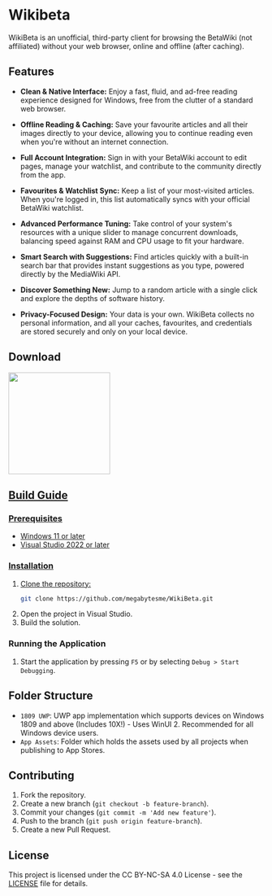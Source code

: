 # Wikibeta

WikiBeta is an unofficial, third-party client for browsing the BetaWiki (not affiliated) without your web browser, online and offline (after caching).

## Features

- **Clean & Native Interface:** Enjoy a fast, fluid, and ad-free reading experience designed for Windows, free from the clutter of a standard web browser.

- **Offline Reading & Caching:** Save your favourite articles and all their images directly to your device, allowing you to continue reading even when you're without an internet connection.

- **Full Account Integration:** Sign in with your BetaWiki account to edit pages, manage your watchlist, and contribute to the community directly from the app.

- **Favourites & Watchlist Sync:** Keep a list of your most-visited articles. When you're logged in, this list automatically syncs with your official BetaWiki watchlist.

- **Advanced Performance Tuning:** Take control of your system's resources with a unique slider to manage concurrent downloads, balancing speed against RAM and CPU usage to fit your hardware.

- **Smart Search with Suggestions:** Find articles quickly with a built-in search bar that provides instant suggestions as you type, powered directly by the MediaWiki API.

- **Discover Something New:** Jump to a random article with a single click and explore the depths of software history.

- **Privacy-Focused Design:** Your data is your own. WikiBeta collects no personal information, and all your caches, favourites, and credentials are stored securely and only on your local device.

## Download

<a href="https://apps.microsoft.com/detail/9N5V233G177B"><img src="https://get.microsoft.com/images/en-us%20dark.svg" width="200"/>

## Build Guide

### Prerequisites

- Windows 11 or later
- Visual Studio 2022 or later

### Installation

1. Clone the repository:
   ```sh
   git clone https://github.com/megabytesme/WikiBeta.git
   ```
2. Open the project in Visual Studio.
3. Build the solution.

### Running the Application

1. Start the application by pressing `F5` or by selecting `Debug > Start Debugging`.

## Folder Structure

- `1809 UWP`: UWP app implementation which supports devices on Windows 1809 and above (Includes 10X!) - Uses WinUI 2. Recommended for all Windows device users.
- `App Assets`: Folder which holds the assets used by all projects when publishing to App Stores.

## Contributing

1. Fork the repository.
2. Create a new branch (`git checkout -b feature-branch`).
3. Commit your changes (`git commit -m 'Add new feature'`).
4. Push to the branch (`git push origin feature-branch`).
5. Create a new Pull Request.

## License

This project is licensed under the CC BY-NC-SA 4.0 License - see the [LICENSE](LICENSE.md) file for details.
